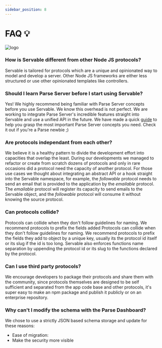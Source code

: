 ```yaml
---
sidebar_position: 8
---
```


# FAQ 💡

![logo](/img/polar-bear-4.png)

<!-- ## Servable -->

### How is Servable different from other Node JS protocols?
Servable is tailored for protocols which are a unique and opinionated way to model and develop a server. Other Node JS frameworks are either less structured or use other opinionated templates like controllers. 

### Should I learn Parse Server before I start using Servable?
Yes! We highly recommend being familiar with Parse Server concepts before you use Servable. We know this overhead is not perfect. We are working to integrate Parse Server's incredible features straight into Servable and use a unified API in the future. We have made a quick [guide](./concepts/parseServer.mdx) to help you grasp the most important Parse Server concepts you need. Check it out if you're a Parse newbie ;)

<!-- ## Protocols -->

### Are protocols independant from each other?
We believe it is a healthy pattern to divide the development effort into capacities that overlap the least. During our developments we managed to refactor or create from scratch dozens of protocols and only in rare occasions did a protocol need the capacity of another protocol. For those use cases we thought about integrating an abstract API or a hook straight into the Servable namespace, for example, the *followable* protocol needs to send an email that is provided to the application by the *emailable* protocol. The *emailable* protocol will register its capacity to send emails to the Servable object, and the *followable* protocol will consume it without knowing the source protocol.

### Can protocols collide?
Protocols can collide when they don't follow guidelines for naming. We recommend protocols to prefix the fields added 
Protocols can collide when they don't follow guidelines for naming. We recommend protocols to prefix the fields they add to object by a unique key, usually its the protocol id itself or its slug if the id is too long. Servable also enforces functions name separation by uppending the protocol id or its slug to the functions declared by the protocol.

### Can I use third party protocols?
We encourage developers to package their protocols and share them with the community, since protocols themselves are designed to be self sufficient and separated from the app code base and other protocols, it's super easy to make an npm package and publish it publicly or on an enterprise repository. 

### Why can't I modify the schema with the Parse Dashboard?
We chose to use a strictly JSON based schema storage and update for these reasons:
- Ease of migration: 
- Make the security more visible